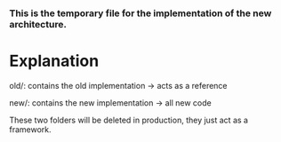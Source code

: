 ### This is the temporary file for the implementation of the new architecture. ###

# Explanation 

old/: contains the old implementation ->  acts as a reference

new/: contains the new implementation -> all new code

These two folders will be deleted in production, they just act as a framework.

